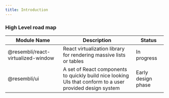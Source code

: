 ```yaml
---
title: Introduction
---
```


### High Level road map

| Module Name                        | Description                                                                                               | Status             |
| ---------------------------------- | --------------------------------------------------------------------------------------------------------- | ------------------ |
| @resembli/react-virtualized-window | React virtualization library for rendering massive lists or tables                                        | In progress        |
| @resembli/ui                       | A set of React components to quickly build nice looking UIs that conform to a user provided design system | Early design phase |

